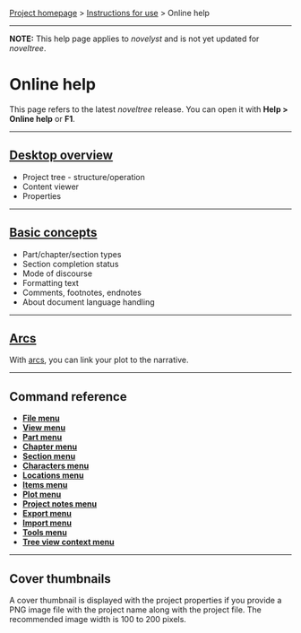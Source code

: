 [Project homepage](../index) > [Instructions for use](../usage) > Online help

--- 

**NOTE:** This help page applies to *novelyst* and is not yet updated for *noveltree*.

# Online help

This page refers to the latest *noveltree* release.
You can open it with **Help > Online help** or **F1**.

--- 

## [Desktop overview](desktop)

- Project tree - structure/operation
- Content viewer
- Properties

---

## [Basic concepts](basic_concepts)

- Part/chapter/section types
- Section completion status
- Mode of discourse
- Formatting text
- Comments, footnotes, endnotes
- About document language handling

---

## [Arcs](arcs)

With [arcs](arcs), you can link your plot to the narrative.

---

## Command reference

- **[File menu](file_menu)**
- **[View menu](view_menu)**
- **[Part menu](part_menu)**
- **[Chapter menu](chapter_menu)**
- **[Section menu](section_menu)**
- **[Characters menu](characters_menu)**
- **[Locations menu](locations_menu)**
- **[Items menu](items_menu)**
- **[Plot menu](plot_menu)**
- **[Project notes menu](project_notes_menu)**
- **[Export menu](export_menu)**
- **[Import menu](import_menu)**
- **[Tools menu](tools_menu)**
- **[Tree view context menu](tree_context_menu)**

---

## Cover thumbnails

A cover thumbnail is displayed with the project properties if you provide 
a PNG image file with the project name along with the project file. 
The recommended image width is 100 to 200 pixels.
